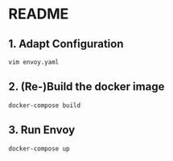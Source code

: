 # README

## 1. Adapt Configuration
```
vim envoy.yaml
```

## 2. (Re-)Build the docker image
```
docker-compose build
```
## 3. Run Envoy
 ```
 docker-compose up
 ```
